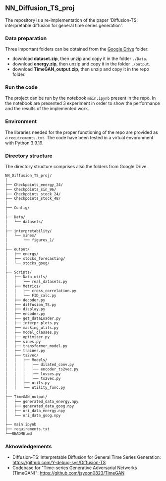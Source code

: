 ## NN_Diffusion_TS_proj
The repository is a re-implementation of the paper 'Diffusion-TS: interpretable diffusion for general time series generation'.

### Data preparation
Three important folders can be obtained from the [Google Drive](https://drive.google.com/drive/folders/1YlfhfQs5-iQzQy4fS0zq-mzH9I_IMTWW?usp=sharing) folder:
- download <b>dataset.zip</b>, then unzip and copy it in the folder ```./Data```.
- download <b>energy.zip</b>, then unzip and copy it in the folder ```./output```.
- download <b>TimeGAN_output.zip</b>, then unzip and copy it in the repo folder. 

### Run the code
The project can be run by the notebook ```main.ipynb``` present in the repo. In the notebook are presented 3 experiment in order to show the performance and the results of the implemented work.

### Environment
The libraries needed for the proper functioning of the repo are provided as a ```requirements.txt```. 
The code have been tested in a virtual envoronment with Python 3.9.19.

### Directory structure
The directory structure comprises also the folders from Google Drive.
``` bash
NN_Diffusion_TS_proj/
│
├── Checkpoints_energy_24/
├── Checkpoints_sin_96/
├── Checkpoints_stock_24/
├── Checkpoints_stock_48/
│
├── Config/
│
├── Data/
│   └── datasets/
│
├── interpretability/
│   └── sines/
│       └── figures_1/
│
├── output/
│   ├── energy/
│   ├── stocks_forecasting/
│   └── stocks_goog/
│
├── Scripts/
│   ├── Data_utils/
│   │   └── real_datasets.py
│   ├── Metrics/
│   │   ├── cross_correlation.py
│   │   └── FID_calc.py
│   ├── decoder.py
│   ├── diffusion_TS.py
│   ├── display.py
│   ├── encoder.py
│   ├── get_dataLoader.py
│   ├── interpr_plots.py
│   ├── masking_utils.py
│   ├── model_classes.py
│   ├── optimizer.py
│   ├── sines.py
│   ├── transformer_model.py
│   ├── trainer.py
│   ├── ts2vec/
│   │   ├── Models/
│   │   │   ├── dilated_conv.py
│   │   │   ├── encoder_ts2vec.py
│   │   │   ├── losses.py
│   │   │   └── ts2vec.py
│   │   ├── utils.py
│   │   └── utility_func.py
│
├── TimeGAN_output/
│   ├── generated_data_energy.npy
│   ├── generated_data_goog.npy
│   ├── ori_data_energy.npy
│   └── ori_data_goog.npy
│
├── main.ipynb
├── requirements.txt
└──README.md
```

### Aknowledgements
- Diffusion-TS: Interpretable Diffusion for General Time Series Generation: https://github.com/Y-debug-sys/Diffusion-TS
- Codebase for "Time-series Generative Adversarial Networks (TimeGAN)": https://github.com/jsyoon0823/TimeGAN

